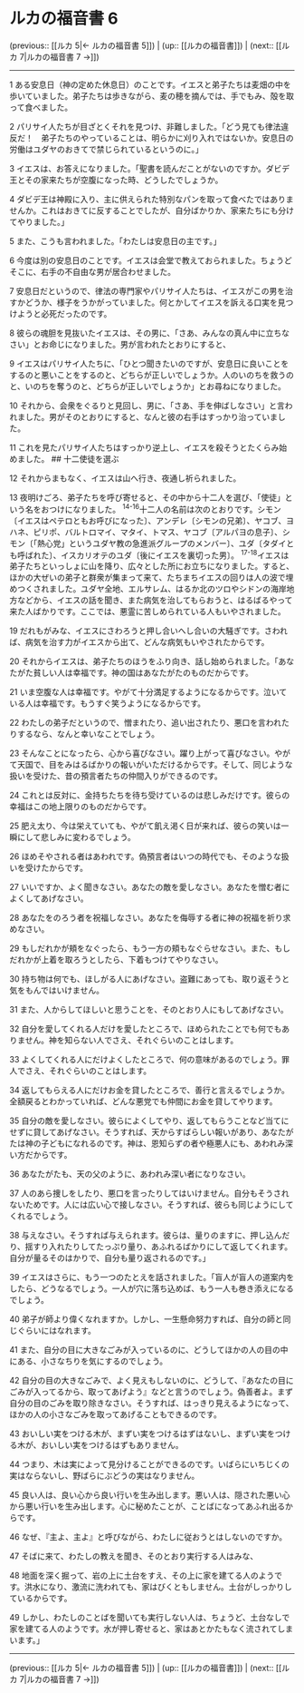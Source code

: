 # ルカの福音書 6

(previous:: [[ルカ 5|← ルカの福音書 5]]) | (up:: [[ルカの福音書]]) | (next:: [[ルカ 7|ルカの福音書 7 →]])

***


1 ある安息日（神の定めた休息日）のことです。イエスと弟子たちは麦畑の中を歩いていました。弟子たちは歩きながら、麦の穂を摘んでは、手でもみ、殻を取って食べました。 

2 パリサイ人たちが目ざとくそれを見つけ、非難しました。「どう見ても律法違反だ！　弟子たちのやっていることは、明らかに刈り入れではないか。安息日の労働はユダヤのおきてで禁じられているというのに。」 

3 イエスは、お答えになりました。「聖書を読んだことがないのですか。ダビデ王とその家来たちが空腹になった時、どうしたでしょうか。 

4 ダビデ王は神殿に入り、主に供えられた特別なパンを取って食べたではありませんか。これはおきてに反することでしたが、自分ばかりか、家来たちにも分けてやりました。」 

5 また、こうも言われました。「わたしは安息日の主です。」 

6 今度は別の安息日のことです。イエスは会堂で教えておられました。ちょうどそこに、右手の不自由な男が居合わせました。 

7 安息日だというので、律法の専門家やパリサイ人たちは、イエスがこの男を治すかどうか、様子をうかがっていました。何とかしてイエスを訴える口実を見つけようと必死だったのです。 

8 彼らの魂胆を見抜いたイエスは、その男に、「さあ、みんなの真ん中に立ちなさい」とお命じになりました。男が言われたとおりにすると、 

9 イエスはパリサイ人たちに、「ひとつ聞きたいのですが、安息日に良いことをするのと悪いことをするのと、どちらが正しいでしょうか。人のいのちを救うのと、いのちを奪うのと、どちらが正しいでしょうか」とお尋ねになりました。 

10 それから、会衆をぐるりと見回し、男に、「さあ、手を伸ばしなさい」と言われました。男がそのとおりにすると、なんと彼の右手はすっかり治っていました。 

11 これを見たパリサイ人たちはすっかり逆上し、イエスを殺そうとたくらみ始めました。 ## 十二使徒を選ぶ 

12 それからまもなく、イエスは山へ行き、夜通し祈られました。 

13 夜明けごろ、弟子たちを呼び寄せると、その中から十二人を選び、「使徒」という名をおつけになりました。 <sup class="versenum">14-16</sup>十二人の名前は次のとおりです。シモン〔イエスはペテロともお呼びになった〕、アンデレ〔シモンの兄弟〕、ヤコブ、ヨハネ、ピリポ、バルトロマイ、マタイ、トマス、ヤコブ〔アルパヨの息子〕、シモン〔「熱心党」というユダヤ教の急進派グループのメンバー〕、ユダ〔タダイとも呼ばれた〕、イスカリオテのユダ〔後にイエスを裏切った男〕。 <sup class="versenum">17-18</sup>イエスは弟子たちといっしょに山を降り、広々とした所にお立ちになりました。すると、ほかの大ぜいの弟子と群衆が集まって来て、たちまちイエスの回りは人の波で埋めつくされました。ユダヤ全地、エルサレム、はるか北のツロやシドンの海岸地方などから、イエスの話を聞き、また病気を治してもらおうと、はるばるやって来た人ばかりです。ここでは、悪霊に苦しめられている人もいやされました。 

19 だれもがみな、イエスにさわろうと押し合いへし合いの大騒ぎです。さわれば、病気を治す力がイエスから出て、どんな病気もいやされたからです。 

20 それからイエスは、弟子たちのほうをふり向き、話し始められました。「あなたがた貧しい人は幸福です。神の国はあなたがたのものだからです。 

21 いま空腹な人は幸福です。やがて十分満足するようになるからです。泣いている人は幸福です。もうすぐ笑うようになるからです。 

22 わたしの弟子だというので、憎まれたり、追い出されたり、悪口を言われたりするなら、なんと幸いなことでしょう。 

23 そんなことになったら、心から喜びなさい。躍り上がって喜びなさい。やがて天国で、目をみはるばかりの報いがいただけるからです。そして、同じような扱いを受けた、昔の預言者たちの仲間入りができるのです。 

24 これとは反対に、金持ちたちを待ち受けているのは悲しみだけです。彼らの幸福はこの地上限りのものだからです。 

25 肥え太り、今は栄えていても、やがて飢え渇く日が来れば、彼らの笑いは一瞬にして悲しみに変わるでしょう。 

26 ほめそやされる者はあわれです。偽預言者はいつの時代でも、そのような扱いを受けたからです。 

27 いいですか、よく聞きなさい。あなたの敵を愛しなさい。あなたを憎む者によくしてあげなさい。 

28 あなたをのろう者を祝福しなさい。あなたを侮辱する者に神の祝福を祈り求めなさい。 

29 もしだれかが頬をなぐったら、もう一方の頬もなぐらせなさい。また、もしだれかが上着を取ろうとしたら、下着もつけてやりなさい。 

30 持ち物は何でも、ほしがる人にあげなさい。盗難にあっても、取り返そうと気をもんではいけません。 

31 また、人からしてほしいと思うことを、そのとおり人にもしてあげなさい。 

32 自分を愛してくれる人だけを愛したところで、ほめられたことでも何でもありません。神を知らない人でさえ、それぐらいのことはします。 

33 よくしてくれる人にだけよくしたところで、何の意味があるのでしょう。罪人でさえ、それぐらいのことはします。 

34 返してもらえる人にだけお金を貸したところで、善行と言えるでしょうか。全額戻るとわかっていれば、どんな悪党でも仲間にお金を貸してやります。 

35 自分の敵を愛しなさい。彼らによくしてやり、返してもらうことなど当てにせずに貸してあげなさい。そうすれば、天からすばらしい報いがあり、あなたがたは神の子どもになれるのです。神は、恩知らずの者や極悪人にも、あわれみ深い方だからです。 

36 あなたがたも、天の父のように、あわれみ深い者になりなさい。 

37 人のあら捜しをしたり、悪口を言ったりしてはいけません。自分もそうされないためです。人には広い心で接しなさい。そうすれば、彼らも同じようにしてくれるでしょう。 

38 与えなさい。そうすれば与えられます。彼らは、量りのますに、押し込んだり、揺すり入れたりしてたっぷり量り、あふれるばかりにして返してくれます。自分が量るそのはかりで、自分も量り返されるのです。」 

39 イエスはさらに、もう一つのたとえを話されました。「盲人が盲人の道案内をしたら、どうなるでしょう。一人が穴に落ち込めば、もう一人も巻き添えになるでしょう。 

40 弟子が師より偉くなれますか。しかし、一生懸命努力すれば、自分の師と同じぐらいにはなれます。 

41 また、自分の目に大きなごみが入っているのに、どうしてほかの人の目の中にある、小さなちりを気にするのでしょう。 

42 自分の目の大きなごみで、よく見えもしないのに、どうして、『あなたの目にごみが入ってるから、取ってあげよう』などと言うのでしょう。偽善者よ。まず自分の目のごみを取り除きなさい。そうすれば、はっきり見えるようになって、ほかの人の小さなごみを取ってあげることもできるのです。 

43 おいしい実をつける木が、まずい実をつけるはずはないし、まずい実をつける木が、おいしい実をつけるはずもありません。 

44 つまり、木は実によって見分けることができるのです。いばらにいちじくの実はならないし、野ばらにぶどうの実はなりません。 

45 良い人は、良い心から良い行いを生み出します。悪い人は、隠された悪い心から悪い行いを生み出します。心に秘めたことが、ことばになってあふれ出るからです。 

46 なぜ、『主よ、主よ』と呼びながら、わたしに従おうとはしないのですか。 

47 そばに来て、わたしの教えを聞き、そのとおり実行する人はみな、 

48 地面を深く掘って、岩の上に土台をすえ、その上に家を建てる人のようです。洪水になり、激流に洗われても、家はびくともしません。土台がしっかりしているからです。 

49 しかし、わたしのことばを聞いても実行しない人は、ちょうど、土台なしで家を建てる人のようです。水が押し寄せると、家はあとかたもなく流されてしまいます。」

***

(previous:: [[ルカ 5|← ルカの福音書 5]]) | (up:: [[ルカの福音書]]) | (next:: [[ルカ 7|ルカの福音書 7 →]])
